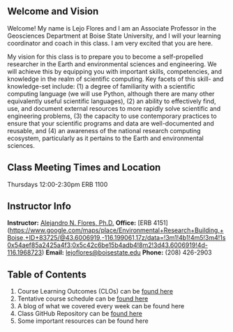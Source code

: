 ## Welcome and Vision

Welcome! My name is Lejo Flores and I am an Associate Professor in the Geosciences Department at Boise State University, and I will your learning coordinator and coach in this class. I am very excited that you are here.

My vision for this class is to prepare you to become a self-propelled researcher in the Earth and environmental sciences and engineering. We will achieve this by equipping you with important skills, competencies, and knowledge in the realm of scientific computing. Key facets of this skill- and knowledge-set include: (1) a degree of familiarity with a scientific computing language (we will use Python, although there are many other equivalently useful scientific languages), (2) an ability to effectively find, use, and document external resources to more rapidly solve scientific and engineering problems, (3) the capacity to use contemporary practices to ensure that your scientific programs and data are well-documented and reusable, and (4) an awareness of the national research computing ecosystem, particularly as it pertains to the Earth and environmental sciences.

## Class Meeting Times and Location 
Thursdays 12:00-2:30pm ERB 1100

## Instructor Info
__Instructor:__ [Alejandro N. Flores, Ph.D.](https://leaf.boisestate.edu/alejandro-lejo-flores/)
__Office:__ [ERB 4151] (https://www.google.com/maps/place/Environmental+Research+Building,+Boise,+ID+83725/@43.6006919,-116.199061,17z/data=!3m1!4b1!4m5!3m4!1s0x54aef85a2425a4f3:0x5c42c6be15b4adb4!8m2!3d43.6006919!4d-116.1968723)
__Email:__ [lejoflores@boisestate.edu](mailto:lejoflores@boisestate.edu)
__Phone:__ (208) 426-2903

## Table of Contents
1. Course Learning Outcomes (CLOs) can be [found here](pages/LearningOutcomes.md)
2. Tentative course schedule can be [found here](pages/Schedule.md)
3. A blog of what we covered every week can be found here
4. Class GitHub Repository can be [found here](https://github.com/LejoFlores/EarthScienceResearchComputing)
5. Some important resources can be found here
